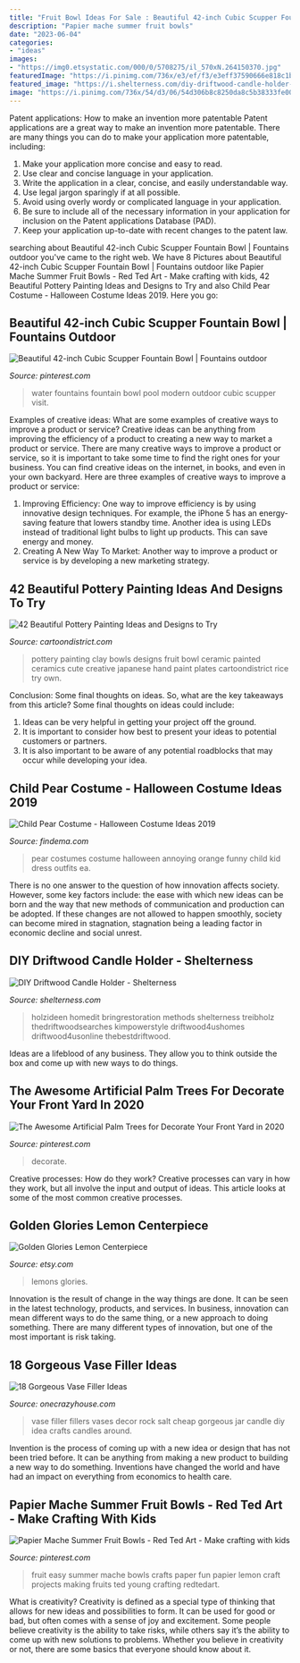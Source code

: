 ```yaml
---
title: "Fruit Bowl Ideas For Sale : Beautiful 42-inch Cubic Scupper Fountain Bowl"
description: "Papier mache summer fruit bowls"
date: "2023-06-04"
categories:
- "ideas"
images:
- "https://img0.etsystatic.com/000/0/5708275/il_570xN.264150370.jpg"
featuredImage: "https://i.pinimg.com/736x/e3/ef/f3/e3eff37590666e818c1b00a5d3b9c00a.jpg"
featured_image: "https://i.shelterness.com/diy-driftwood-candle-holder-9-500x837.jpg"
image: "https://i.pinimg.com/736x/54/d3/06/54d306b8c8250da8c5b38333fe005fbe--water-fountains-pool-ideas.jpg"
---
```



Patent applications: How to make an invention more patentable
Patent applications are a great way to make an invention more patentable. There are many things you can do to make your application more patentable, including: 
1. Make your application more concise and easy to read.
2. Use clear and concise language in your application. 
3. Write the application in a clear, concise, and easily understandable way. 
4. Use legal jargon sparingly if at all possible. 
5. Avoid using overly wordy or complicated language in your application. 
6. Be sure to include all of the necessary information in your application for inclusion on the Patent applications Database (PAD). 
7. Keep your application up-to-date with recent changes to the patent law.

	

		
searching about Beautiful 42-inch Cubic Scupper Fountain Bowl | Fountains outdoor you've came to the right web. We have 8 Pictures about Beautiful 42-inch Cubic Scupper Fountain Bowl | Fountains outdoor like Papier Mache Summer Fruit Bowls - Red Ted Art - Make crafting with kids, 42 Beautiful Pottery Painting Ideas and Designs to Try and also Child Pear Costume - Halloween Costume Ideas 2019. Here you go:
		
    
## Beautiful 42-inch Cubic Scupper Fountain Bowl | Fountains Outdoor

<img loading=lazy src="https://i.pinimg.com/736x/54/d3/06/54d306b8c8250da8c5b38333fe005fbe--water-fountains-pool-ideas.jpg" onerror="this.onerror=null;this.src='https://tse3.mm.bing.net/th?id=OIP.ebWPksjKvZ5GfwT0wZoV0gHaJ3&amp;pid=15.1';" alt="Beautiful 42-inch Cubic Scupper Fountain Bowl | Fountains outdoor">

_Source: pinterest.com_

>water fountains fountain bowl pool modern outdoor cubic scupper visit. 

	

Examples of creative ideas: What are some examples of creative ways to improve a product or service?
Creative ideas can be anything from improving the efficiency of a product to creating a new way to market a product or service. There are many creative ways to improve a product or service, so it is important to take some time to find the right ones for your business. You can find creative ideas on the internet, in books, and even in your own backyard. Here are three examples of creative ways to improve a product or service: 
1. Improving Efficiency: One way to improve efficiency is by using innovative design techniques. For example, the iPhone 5 has an energy-saving feature that lowers standby time. Another idea is using LEDs instead of traditional light bulbs to light up products. This can save energy and money. 
2. Creating A New Way To Market: Another way to improve a product or service is by developing a new marketing strategy.

    
## 42 Beautiful Pottery Painting Ideas And Designs To Try

<img loading=lazy src="http://www.cartoondistrict.com/wp-content/uploads/2017/08/Pottery-Painting-Ideas-and-Designs19.jpg" onerror="this.onerror=null;this.src='https://tse4.mm.bing.net/th?id=OIP.sEbjozb7TmLpiDEGvpJ5eQHaJ_&amp;pid=15.1';" alt="42 Beautiful Pottery Painting Ideas and Designs to Try">

_Source: cartoondistrict.com_

>pottery painting clay bowls designs fruit bowl ceramic painted ceramics cute creative japanese hand paint plates cartoondistrict rice try own. 

	

Conclusion: Some final thoughts on ideas.
So, what are the key takeaways from this article?
Some final thoughts on ideas could include:
1. Ideas can be very helpful in getting your project off the ground.
2. It is important to consider how best to present your ideas to potential customers or partners.
3. It is also important to be aware of any potential roadblocks that may occur while developing your idea.

    
## Child Pear Costume - Halloween Costume Ideas 2019

<img loading=lazy src="https://findema.com/wp-content/uploads/2014/10/halloween_20142717.jpg" onerror="this.onerror=null;this.src='https://tse3.mm.bing.net/th?id=OIP.XqVWgh1jpd-UKX1c2_dckAHaKl&amp;pid=15.1';" alt="Child Pear Costume - Halloween Costume Ideas 2019">

_Source: findema.com_

>pear costumes costume halloween annoying orange funny child kid dress outfits ea. 

	

There is no one answer to the question of how innovation affects society. However, some key factors include: the ease with which new ideas can be born and the way that new methods of communication and production can be adopted. If these changes are not allowed to happen smoothly, society can become mired in stagnation, stagnation being a leading factor in economic decline and social unrest.

    
## DIY Driftwood Candle Holder - Shelterness

<img loading=lazy src="https://i.shelterness.com/diy-driftwood-candle-holder-9-500x837.jpg" onerror="this.onerror=null;this.src='https://tse2.mm.bing.net/th?id=OIP.xfvx4BWQEewAwtx1AJdxJQHaMZ&amp;pid=15.1';" alt="DIY Driftwood Candle Holder - Shelterness">

_Source: shelterness.com_

>holzideen homedit bringrestoration methods shelterness treibholz thedriftwoodsearches kimpowerstyle driftwood4ushomes driftwood4usonline thebestdriftwood. 

	

Ideas are a lifeblood of any business. They allow you to think outside the box and come up with new ways to do things.

    
## The Awesome Artificial Palm Trees For Decorate Your Front Yard In 2020

<img loading=lazy src="https://i.pinimg.com/736x/e3/ef/f3/e3eff37590666e818c1b00a5d3b9c00a.jpg" onerror="this.onerror=null;this.src='https://tse4.mm.bing.net/th?id=OIP.YXs3agzYo0Ms7_rgGCvH6AHaFV&amp;pid=15.1';" alt="The Awesome Artificial Palm Trees for Decorate Your Front Yard in 2020">

_Source: pinterest.com_

>decorate. 

	

Creative processes: How do they work?
Creative processes can vary in how they work, but all involve the input and output of ideas. This article looks at some of the most common creative processes.

    
## Golden Glories Lemon Centerpiece

<img loading=lazy src="https://img0.etsystatic.com/000/0/5708275/il_570xN.264150370.jpg" onerror="this.onerror=null;this.src='https://tse3.mm.bing.net/th?id=OIP.9QkvQS3SU_dP7px80hDaKwHaLH&amp;pid=15.1';" alt="Golden Glories Lemon Centerpiece">

_Source: etsy.com_

>lemons glories. 

	

Innovation is the result of change in the way things are done. It can be seen in the latest technology, products, and services. In business, innovation can mean different ways to do the same thing, or a new approach to doing something. There are many different types of innovation, but one of the most important is risk taking.

    
## 18 Gorgeous Vase Filler Ideas

<img loading=lazy src="https://cdn.onecrazyhouse.com/wp-content/uploads/2016/05/vase-filler-ideas-12.jpg" onerror="this.onerror=null;this.src='https://tse3.mm.bing.net/th?id=OIP.8g2X7o5ripvWt7TWbGwAvwHaLH&amp;pid=15.1';" alt="18 Gorgeous Vase Filler Ideas">

_Source: onecrazyhouse.com_

>vase filler fillers vases decor rock salt cheap gorgeous jar candle diy idea crafts candles around. 

	

Invention is the process of coming up with a new idea or design that has not been tried before. It can be anything from making a new product to building a new way to do something. Inventions have changed the world and have had an impact on everything from economics to health care.

    
## Papier Mache Summer Fruit Bowls - Red Ted Art - Make Crafting With Kids

<img loading=lazy src="https://i.pinimg.com/736x/c4/45/e7/c445e7313bfb9c29bd59d1d32d849ca3.jpg" onerror="this.onerror=null;this.src='https://tse1.mm.bing.net/th?id=OIP.0-udz7dWfMR6we9igJ09JwAAAA&amp;pid=15.1';" alt="Papier Mache Summer Fruit Bowls - Red Ted Art - Make crafting with kids">

_Source: pinterest.com_

>fruit easy summer mache bowls crafts paper fun papier lemon craft projects making fruits ted young crafting redtedart. 

	

What is creativity?
Creativity is defined as a special type of thinking that allows for new ideas and possibilities to form. It can be used for good or bad, but often comes with a sense of joy and excitement. Some people believe creativity is the ability to take risks, while others say it’s the ability to come up with new solutions to problems. Whether you believe in creativity or not, there are some basics that everyone should know about it.


